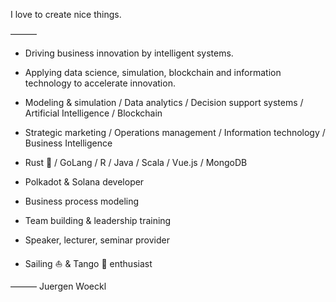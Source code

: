 
I love to create nice things.

———

* Driving business innovation by intelligent systems. 

* Applying data science, simulation, blockchain and information technology to accelerate innovation. 

* Modeling & simulation / Data analytics / Decision support systems / Artificial Intelligence / Blockchain

* Strategic marketing / Operations management / Information technology / Business Intelligence

* Rust 🦀 / GoLang / R / Java / Scala / Vue.js / MongoDB 

* Polkadot & Solana developer

* Business process modeling

* Team building & leadership training

* Speaker, lecturer, seminar provider

* Sailing ⛵️ & Tango 🕺 enthusiast 

———
Juergen Woeckl 
